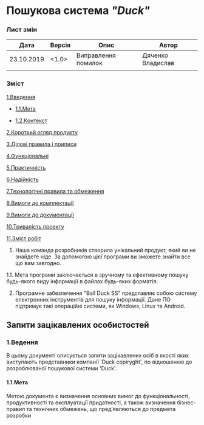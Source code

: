 #                Пошукова система *"Duck"*



### Лист змін
|    Дата    |    Версія    |          Опис          |       Автор       |
|------------|--------------|------------------------|-------------------|
| 23.10.2019 |    <1.0>     |  Виправлення помилок   | Дяченко Владислав |
|            |              |                        |                   |



### Зміст
 [1.Введення](#1)
 
- [1.1.Мета](#1.1)

- [1.2.Контекст](#1.2)
 
 [2.Короткий огляд продукту](#2)
 
 [3.Ділові правила і приписи](#3)
 
 [4.Функціональні](#4)
 
 [5.Практичність](#5)
 
 [6.Надійність](#6)
 
 [7.Технологічні правила та обмеження](#7)
 
 [8.Вимоги до комплектації](#8)
 
 [9.Вимоги до документації](#9)
 
 [10.Тривалість проекту](#10)
 
 [11.Зміст робіт](#11)
 

1. Наша команда розробників створила унікальний продукт, який ви не знайдете ніде. За допомогою цієї програми ви зможете знайти все що вам завгодно.
 
1.1. Мета програми заключається в зручному та ефективному пошуку будь-якого виду інформації в файлах будь-яких форматів.

2. Програмне забезпечення "Ball Duck SS" представляє собою систему електронних інструментів для пошуку інформації. Дане ПО підтримує такі операційні системи, як Windows, Linux та Android.
 
 

## Запити зацікавлених особистостей

### <a name='1'> 1.Ведення </a>
В цьому документі описується запити зацікавлених осіб в якості яких виступають представники компанії 'Duck copiryght', по відношенню до розроблюваної пошукової системи 'Duck'.
#### <a name='1.1'> 1.1.Мета </a>
Метою документа є визначення основних вимог до функціональності, продуктивності та експлуатації придатності, а також визначення бізнес- правил та технічних обмежень, що пред'являються до предмета розробки
